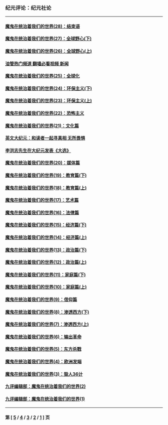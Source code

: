 ### 纪元评论：纪元社论
---
#### [魔鬼在统治着我们的世界(28)：结束语](../../pages/nsc422/n10936246.md?09200330) 
#### [魔鬼在统治着我们的世界(27)：全球野心(下)](../../pages/nsc422/n10928319.md?09200330) 
#### [魔鬼在统治着我们的世界(26)：全球野心(上)](../../pages/nsc422/n10900318.md?09200330) 
#### [油管热门频道 翻墙必看视频 新闻](ok?09200330)
#### [魔鬼在统治着我们的世界(25)：全球化](../../pages/nsc422/n10788205.md?09200330) 
#### [魔鬼在统治着我们的世界(24)：环保主义(下)](../../pages/nsc422/n10695307.md?09200330) 
#### [魔鬼在统治着我们的世界(23)：环保主义(上)](../../pages/nsc422/n10688613.md?09200330) 
#### [魔鬼在统治着我们的世界(22)：恐怖主义](../../pages/nsc422/n10614727.md?09200330) 
#### [魔鬼在统治着我们的世界(21)：文化篇](../../pages/nsc422/n10597706.md?09200330) 
#### [英文大纪元：和读者一起寻真相 无所畏惧](../../pages/nsc422/n12542027.md?09200330) 
#### [李洪志先生在大纪元发表《大选》](../../pages/nsc422/n12534746.md?09200330) 
#### [魔鬼在统治着我们的世界(20)：媒体篇](../../pages/nsc422/n10586579.md?09200330) 
#### [魔鬼在统治着我们的世界(19)：教育篇(下)](../../pages/nsc422/n10564808.md?09200330) 
#### [魔鬼在统治着我们的世界(18)：教育篇(上)](../../pages/nsc422/n10526970.md?09200330) 
#### [魔鬼在统治着我们的世界(17)：艺术篇](../../pages/nsc422/n10499093.md?09200330) 
#### [魔鬼在统治着我们的世界(16)：法律篇](../../pages/nsc422/n10485969.md?09200330) 
#### [魔鬼在统治着我们的世界(15)：经济篇(下)](../../pages/nsc422/n10469975.md?09200330) 
#### [魔鬼在统治着我们的世界(14)：经济篇(上)](../../pages/nsc422/n10457370.md?09200330) 
#### [魔鬼在统治着我们的世界(13)：政治篇(下)](../../pages/nsc422/n10448270.md?09200330) 
#### [魔鬼在统治着我们的世界(12)：政治篇(上)](../../pages/nsc422/n10444576.md?09200330) 
#### [魔鬼在统治着我们的世界(11)：家庭篇(下)](../../pages/nsc422/n10440961.md?09200330) 
#### [魔鬼在统治着我们的世界(10)：家庭篇(上)](../../pages/nsc422/n10435448.md?09200330) 
#### [魔鬼在统治着我们的世界(9)：信仰篇](../../pages/nsc422/n10432159.md?09200330) 
#### [魔鬼在统治着我们的世界(8)：渗透西方(下)](../../pages/nsc422/n10429603.md?09200330) 
#### [魔鬼在统治着我们的世界(7)：渗透西方(上)](../../pages/nsc422/n10426013.md?09200330) 
#### [魔鬼在统治着我们的世界(6)：输出革命](../../pages/nsc422/n10421536.md?09200330) 
#### [魔鬼在统治着我们的世界(5)：东方杀戮](../../pages/nsc422/n10417707.md?09200330) 
#### [魔鬼在统治着我们的世界(4)：欧洲发端](../../pages/nsc422/n10414890.md?09200330) 
#### [魔鬼在统治着我们的世界(3)：毁人36计](../../pages/nsc422/n10411583.md?09200330) 
#### [九评编辑部：魔鬼在统治着我们的世界(2)](../../pages/nsc422/n10410036.md?09200330) 
#### [九评编辑部：魔鬼在统治着我们的世界(1)](../../pages/nsc422/n10406825.md?09200330) 

---
#### 第 [ [5](./5.md?09200330) / [4](./4.md?09200330) / [3](./3.md?09200330) / [2](./2.md?09200330) / [1](./1.md?09200330) ] 页
